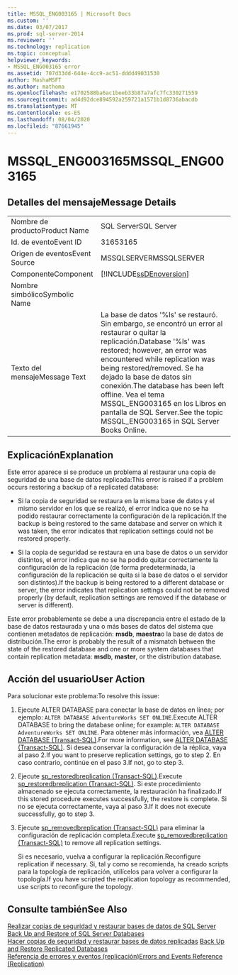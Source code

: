 ```yaml
---
title: MSSQL_ENG003165 | Microsoft Docs
ms.custom: ''
ms.date: 03/07/2017
ms.prod: sql-server-2014
ms.reviewer: ''
ms.technology: replication
ms.topic: conceptual
helpviewer_keywords:
- MSSQL_ENG003165 error
ms.assetid: 707d33dd-644e-4cc9-ac51-dddd49031530
author: MashaMSFT
ms.author: mathoma
ms.openlocfilehash: e1702588ba6ac1beeb33b87a7afc7fc330271559
ms.sourcegitcommit: ad4d92dce894592a259721a1571b1d8736abacdb
ms.translationtype: MT
ms.contentlocale: es-ES
ms.lasthandoff: 08/04/2020
ms.locfileid: "87661945"
---
```

# <a name="mssql_eng003165"></a><span data-ttu-id="a3ecf-102">MSSQL_ENG003165</span><span class="sxs-lookup"><span data-stu-id="a3ecf-102">MSSQL_ENG003165</span></span>
    
## <a name="message-details"></a><span data-ttu-id="a3ecf-103">Detalles del mensaje</span><span class="sxs-lookup"><span data-stu-id="a3ecf-103">Message Details</span></span>  
  
|||  
|-|-|  
|<span data-ttu-id="a3ecf-104">Nombre de producto</span><span class="sxs-lookup"><span data-stu-id="a3ecf-104">Product Name</span></span>|<span data-ttu-id="a3ecf-105">SQL Server</span><span class="sxs-lookup"><span data-stu-id="a3ecf-105">SQL Server</span></span>|  
|<span data-ttu-id="a3ecf-106">Id. de evento</span><span class="sxs-lookup"><span data-stu-id="a3ecf-106">Event ID</span></span>|<span data-ttu-id="a3ecf-107">3165</span><span class="sxs-lookup"><span data-stu-id="a3ecf-107">3165</span></span>|  
|<span data-ttu-id="a3ecf-108">Origen de eventos</span><span class="sxs-lookup"><span data-stu-id="a3ecf-108">Event Source</span></span>|<span data-ttu-id="a3ecf-109">MSSQLSERVER</span><span class="sxs-lookup"><span data-stu-id="a3ecf-109">MSSQLSERVER</span></span>|  
|<span data-ttu-id="a3ecf-110">Componente</span><span class="sxs-lookup"><span data-stu-id="a3ecf-110">Component</span></span>|[!INCLUDE[ssDEnoversion](../../includes/ssdenoversion-md.md)]|  
|<span data-ttu-id="a3ecf-111">Nombre simbólico</span><span class="sxs-lookup"><span data-stu-id="a3ecf-111">Symbolic Name</span></span>||  
|<span data-ttu-id="a3ecf-112">Texto del mensaje</span><span class="sxs-lookup"><span data-stu-id="a3ecf-112">Message Text</span></span>|<span data-ttu-id="a3ecf-113">La base de datos '%ls' se restauró. Sin embargo, se encontró un error al restaurar o quitar la replicación.</span><span class="sxs-lookup"><span data-stu-id="a3ecf-113">Database '%ls' was restored; however, an error was encountered while replication was being restored/removed.</span></span> <span data-ttu-id="a3ecf-114">Se ha dejado la base de datos sin conexión.</span><span class="sxs-lookup"><span data-stu-id="a3ecf-114">The database has been left offline.</span></span> <span data-ttu-id="a3ecf-115">Vea el tema MSSQL_ENG003165 en los Libros en pantalla de SQL Server.</span><span class="sxs-lookup"><span data-stu-id="a3ecf-115">See the topic MSSQL_ENG003165 in SQL Server Books Online.</span></span>|  
  
## <a name="explanation"></a><span data-ttu-id="a3ecf-116">Explicación</span><span class="sxs-lookup"><span data-stu-id="a3ecf-116">Explanation</span></span>  
 <span data-ttu-id="a3ecf-117">Este error aparece si se produce un problema al restaurar una copia de seguridad de una base de datos replicada:</span><span class="sxs-lookup"><span data-stu-id="a3ecf-117">This error is raised if a problem occurs restoring a backup of a replicated database:</span></span>  
  
-   <span data-ttu-id="a3ecf-118">Si la copia de seguridad se restaura en la misma base de datos y el mismo servidor en los que se realizó, el error indica que no se ha podido restaurar correctamente la configuración de la replicación.</span><span class="sxs-lookup"><span data-stu-id="a3ecf-118">If the backup is being restored to the same database and server on which it was taken, the error indicates that replication settings could not be restored properly.</span></span>  
  
-   <span data-ttu-id="a3ecf-119">Si la copia de seguridad se restaura en una base de datos o un servidor distintos, el error indica que no se ha podido quitar correctamente la configuración de la replicación (de forma predeterminada, la configuración de la replicación se quita si la base de datos o el servidor son distintos).</span><span class="sxs-lookup"><span data-stu-id="a3ecf-119">If the backup is being restored to a different database or server, the error indicates that replication settings could not be removed properly (by default, replication settings are removed if the database or server is different).</span></span>  
  
 <span data-ttu-id="a3ecf-120">Este error probablemente se debe a una discrepancia entre el estado de la base de datos restaurada y una o más bases de datos del sistema que contienen metadatos de replicación: **msdb**, **maestra**o la base de datos de distribución.</span><span class="sxs-lookup"><span data-stu-id="a3ecf-120">The error is probably the result of a mismatch between the state of the restored database and one or more system databases that contain replication metadata: **msdb**, **master**, or the distribution database.</span></span>  
  
## <a name="user-action"></a><span data-ttu-id="a3ecf-121">Acción del usuario</span><span class="sxs-lookup"><span data-stu-id="a3ecf-121">User Action</span></span>  
 <span data-ttu-id="a3ecf-122">Para solucionar este problema:</span><span class="sxs-lookup"><span data-stu-id="a3ecf-122">To resolve this issue:</span></span>  
  
1.  <span data-ttu-id="a3ecf-123">Ejecute ALTER DATABASE para conectar la base de datos en línea; por ejemplo: `ALTER DATABASE AdventureWorks SET ONLINE`.</span><span class="sxs-lookup"><span data-stu-id="a3ecf-123">Execute ALTER DATABASE to bring the database online; for example: `ALTER DATABASE AdventureWorks SET ONLINE`.</span></span> <span data-ttu-id="a3ecf-124">Para obtener más información, vea [ALTER DATABASE &#40;Transact-SQL&#41;](/sql/t-sql/statements/alter-database-transact-sql).</span><span class="sxs-lookup"><span data-stu-id="a3ecf-124">For more information, see [ALTER DATABASE &#40;Transact-SQL&#41;](/sql/t-sql/statements/alter-database-transact-sql).</span></span> <span data-ttu-id="a3ecf-125">Si desea conservar la configuración de la réplica, vaya al paso 2.</span><span class="sxs-lookup"><span data-stu-id="a3ecf-125">If you want to preserve replication settings, go to step 2.</span></span> <span data-ttu-id="a3ecf-126">En caso contrario, continúe en el paso 3.</span><span class="sxs-lookup"><span data-stu-id="a3ecf-126">If not, go to step 3.</span></span>  
  
2.  <span data-ttu-id="a3ecf-127">Ejecute [sp_restoredbreplication &#40;Transact-SQL&#41;](/sql/relational-databases/system-stored-procedures/sp-restoredbreplication-transact-sql).</span><span class="sxs-lookup"><span data-stu-id="a3ecf-127">Execute [sp_restoredbreplication &#40;Transact-SQL&#41;](/sql/relational-databases/system-stored-procedures/sp-restoredbreplication-transact-sql).</span></span> <span data-ttu-id="a3ecf-128">Si este procedimiento almacenado se ejecuta correctamente, la restauración ha finalizado.</span><span class="sxs-lookup"><span data-stu-id="a3ecf-128">If this stored procedure executes successfully, the restore is complete.</span></span> <span data-ttu-id="a3ecf-129">Si no se ejecuta correctamente, vaya al paso 3.</span><span class="sxs-lookup"><span data-stu-id="a3ecf-129">If it does not execute successfully, go to step 3.</span></span>  
  
3.  <span data-ttu-id="a3ecf-130">Ejecute [sp_removedbreplication &#40;Transact-SQL&#41;](/sql/relational-databases/system-stored-procedures/sp-removedbreplication-transact-sql) para eliminar la configuración de replicación completa.</span><span class="sxs-lookup"><span data-stu-id="a3ecf-130">Execute [sp_removedbreplication &#40;Transact-SQL&#41;](/sql/relational-databases/system-stored-procedures/sp-removedbreplication-transact-sql) to remove all replication settings.</span></span>  
  
     <span data-ttu-id="a3ecf-131">Si es necesario, vuelva a configurar la replicación.</span><span class="sxs-lookup"><span data-stu-id="a3ecf-131">Reconfigure replication if necessary.</span></span> <span data-ttu-id="a3ecf-132">Si, tal y como se recomienda, ha creado scripts para la topología de replicación, utilícelos para volver a configurar la topología.</span><span class="sxs-lookup"><span data-stu-id="a3ecf-132">If you have scripted the replication topology as recommended, use scripts to reconfigure the topology.</span></span>  
  
## <a name="see-also"></a><span data-ttu-id="a3ecf-133">Consulte también</span><span class="sxs-lookup"><span data-stu-id="a3ecf-133">See Also</span></span>  
 <span data-ttu-id="a3ecf-134">[Realizar copias de seguridad y restaurar bases de datos de SQL Server](../backup-restore/back-up-and-restore-of-sql-server-databases.md) </span><span class="sxs-lookup"><span data-stu-id="a3ecf-134">[Back Up and Restore of SQL Server Databases](../backup-restore/back-up-and-restore-of-sql-server-databases.md) </span></span>  
 <span data-ttu-id="a3ecf-135">[Hacer copias de seguridad y restaurar bases de datos replicadas](administration/back-up-and-restore-replicated-databases.md) </span><span class="sxs-lookup"><span data-stu-id="a3ecf-135">[Back Up and Restore Replicated Databases](administration/back-up-and-restore-replicated-databases.md) </span></span>  
 [<span data-ttu-id="a3ecf-136">Referencia de errores y eventos &#40;replicación&#41;</span><span class="sxs-lookup"><span data-stu-id="a3ecf-136">Errors and Events Reference &#40;Replication&#41;</span></span>](errors-and-events-reference-replication.md)  
  
  
